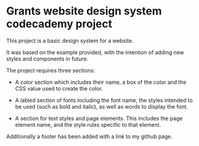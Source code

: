 # Grants website design system codecademy project
   
This project is a basic design system for a website.   

 It was based on the example provided, with the intention of adding new styles and components in future.


The project requires three sections:

* A color section which includes their name, a box of the color and the CSS value used to create the color.

* A labled section of fonts including the font name, the styles intended to be used (such as bold and italic), as well as words to display the font.

* A section for text styles and page elements. This includes the page element name, and the style rules specific to that element.

Additionally a footer has been added with a link to my github page.